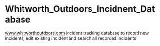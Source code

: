 # Whitworth_Outdoors_Incidnent_Database
www.whitworthoutdoors.com incident tracking database to record new incidents, edit existing incident and search all recorded incidents 
